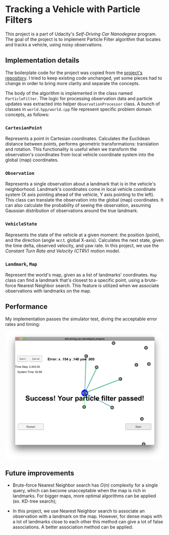 # Tracking a Vehicle with Particle Filters

This project is a part of Udacity's *Self-Driving Car Nanodegree* program. The
goal of the project is to implement Particle Filter algorithm that
locates and tracks a vehicle, using noisy observations. 

## Implementation details 

The boilerplate code for the project was copied from the
[project's repository](https://github.com/udacity/CarND-Kidnapped-Vehicle-Project). I
tried to keep existing code unchanged, yet some pieces had to change in order to
bring more clarity and separate the concepts.

The body of the algorithm is implemented in the class named
`ParticleFilter`. The logic for processing observation data and particle updates
was extracted into helper `ObservationProcessor` class. A bunch of classes in
`world.hpp/world.cpp` file represent specific problem domain concepts, as
follows:

### `CartesianPoint`

Represents a point in Cartesian coordinates. Calculates the Euclidean distance
between points, performs geometric transformations: translation and
rotation. This functionality is useful when we transform the observation's
coordinates from local vehicle coordinate system into the global (map)
coordinates.

### `Observation`

Represents a single observation about a landmark that is in the vehicle's
neighborhood. Landmark's coordinates come in local vehicle coordinate system (X
axis pointing ahead of the vehicle, Y axis pointing to the left). This class can
translate the observation into the global (map) coordinates. It can also
calculate the probability of seeing the observation, assuming Gaussian
distribution of observations around the true landmark. 

### `VehicleState`

Represents the state of the vehicle at a given moment: the position (point), and
the direction (angle w.r.t. global X-axis). Calculates the next state, given the
time delta, observed velocity, and yaw rate. In this project, we use the
*Constant Turn Rate and Velocity (CTRV)* motion model. 

### `Landmark`, `Map`

Represent the world's map, given as a list of landmarks' coordinates. `Map`
class can find a landmark that's closest to a specific point, using a brute-force
Nearest Neighbor search. This feature is utilized when we associate observations
with landmarks on the map. 

## Performance

My implementation passes the simulator test, diving the acceptable error rates
and timing:

![Screenshot](writeup/screenshot.png)

## Future improvements

* Brute-force Nearest Neighbor search has *O(n)* complexity for a single query,
  which can become unacceptable when the map is rich in landmarks. For bigger
  maps, more optimal algorithms can be applied (ex. KD-tree search);
  
* In this project, we use Nearest Neighbor search to associate an observation
  with a landmark on the map. However, for dense maps with a lot of landmarks
  close to each other this method can give a lot of false associations. A better
  association method can be applied. 
  
  
  
